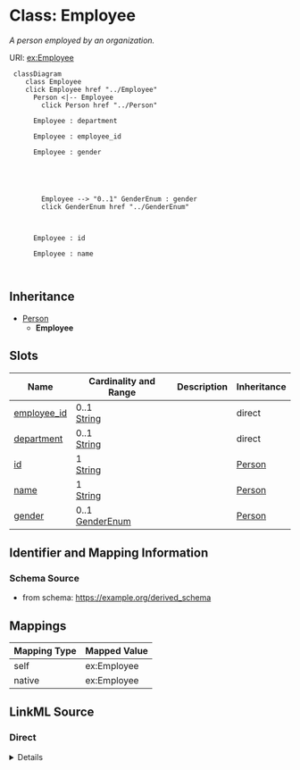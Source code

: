 

# Class: Employee 


_A person employed by an organization._





URI: [ex:Employee](https://example.org/Employee)






```mermaid
 classDiagram
    class Employee
    click Employee href "../Employee"
      Person <|-- Employee
        click Person href "../Person"
      
      Employee : department
        
      Employee : employee_id
        
      Employee : gender
        
          
    
        
        
        Employee --> "0..1" GenderEnum : gender
        click GenderEnum href "../GenderEnum"
    

        
      Employee : id
        
      Employee : name
        
      
```





## Inheritance
* [Person](Person.md)
    * **Employee**



## Slots

| Name | Cardinality and Range | Description | Inheritance |
| ---  | --- | --- | --- |
| [employee_id](employee_id.md) | 0..1 <br/> [String](String.md) |  | direct |
| [department](department.md) | 0..1 <br/> [String](String.md) |  | direct |
| [id](id.md) | 1 <br/> [String](String.md) |  | [Person](Person.md) |
| [name](name.md) | 1 <br/> [String](String.md) |  | [Person](Person.md) |
| [gender](gender.md) | 0..1 <br/> [GenderEnum](GenderEnum.md) |  | [Person](Person.md) |









## Identifier and Mapping Information







### Schema Source


* from schema: https://example.org/derived_schema




## Mappings

| Mapping Type | Mapped Value |
| ---  | ---  |
| self | ex:Employee |
| native | ex:Employee |







## LinkML Source

<!-- TODO: investigate https://stackoverflow.com/questions/37606292/how-to-create-tabbed-code-blocks-in-mkdocs-or-sphinx -->

### Direct

<details>
```yaml
name: Employee
description: A person employed by an organization.
from_schema: https://example.org/derived_schema
is_a: Person
attributes:
  employee_id:
    name: employee_id
    from_schema: https://example.org/derived_schema
    rank: 1000
    domain_of:
    - Employee
    range: string
  department:
    name: department
    from_schema: https://example.org/derived_schema
    rank: 1000
    domain_of:
    - Employee
    range: string

```
</details>

### Induced

<details>
```yaml
name: Employee
description: A person employed by an organization.
from_schema: https://example.org/derived_schema
is_a: Person
attributes:
  employee_id:
    name: employee_id
    from_schema: https://example.org/derived_schema
    rank: 1000
    alias: employee_id
    owner: Employee
    domain_of:
    - Employee
    range: string
  department:
    name: department
    from_schema: https://example.org/derived_schema
    rank: 1000
    alias: department
    owner: Employee
    domain_of:
    - Employee
    range: string
  id:
    name: id
    from_schema: https://example.org/base_schema
    rank: 1000
    identifier: true
    alias: id
    owner: Employee
    domain_of:
    - Person
    range: string
  name:
    name: name
    from_schema: https://example.org/base_schema
    rank: 1000
    alias: name
    owner: Employee
    domain_of:
    - Person
    range: string
    required: true
  gender:
    name: gender
    from_schema: https://example.org/base_schema
    rank: 1000
    alias: gender
    owner: Employee
    domain_of:
    - Person
    range: GenderEnum

```
</details>